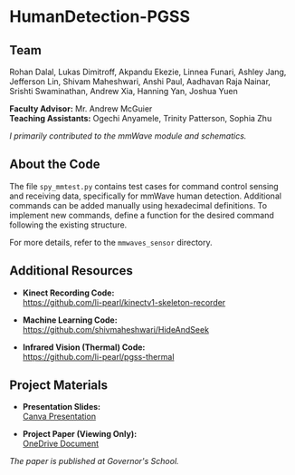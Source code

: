 # HumanDetection-PGSS

## Team

Rohan Dalal, Lukas Dimitroff, Akpandu Ekezie, Linnea Funari, Ashley Jang,  
Jefferson Lin, Shivam Maheshwari, Anshi Paul, Aadhavan Raja Nainar,  
Srishti Swaminathan, Andrew Xia, Hanning Yan, Joshua Yuen  

**Faculty Advisor:** Mr. Andrew McGuier  
**Teaching Assistants:** Ogechi Anyamele, Trinity Patterson, Sophia Zhu  

*I primarily contributed to the mmWave module and schematics.*

## About the Code

The file `spy_mmtest.py` contains test cases for command control sensing and receiving data, specifically for mmWave human detection. Additional commands can be added manually using hexadecimal definitions. To implement new commands, define a function for the desired command following the existing structure.

For more details, refer to the `mmwaves_sensor` directory.

## Additional Resources

- **Kinect Recording Code:**  
  https://github.com/li-pearl/kinectv1-skeleton-recorder

- **Machine Learning Code:**  
  https://github.com/shivmaheshwari/HideAndSeek

- **Infrared Vision (Thermal) Code:**  
  https://github.com/li-pearl/pgss-thermal

## Project Materials

- **Presentation Slides:**  
  [Canva Presentation](https://www.canva.com/design/DAGMRx6yxsQ/BKWqTdVHU1n5d6qC9H2yMA/edit?utm_content=DAGMRx6yxsQ&utm_campaign=designshare&utm_medium=link2&utm_source=sharebutton)

- **Project Paper (Viewing Only):**  
  [OneDrive Document](https://onedrive.live.com/edit?id=B6F7E72468EE36A6!s004f27ff617f4a51abd040b1c14da20a&resid=B6F7E72468EE36A6!s004f27ff617f4a51abd040b1c14da20a&cid=b6f7e72468ee36a6&ithint=file%2Cdocx&redeem=aHR0cHM6Ly8xZHJ2Lm1zL3cvYy9iNmY3ZTcyNDY4ZWUzNmE2L0VmOG5Ud0JfWVZGS3E5QkFzY0ZOb2dvQmlRSnJHRG5OV0lTWWFySW51QW03WFE_ZT1mT1F3S0M&migratedtospo=true&wdo=2)

*The paper is published at Governor's School.*

